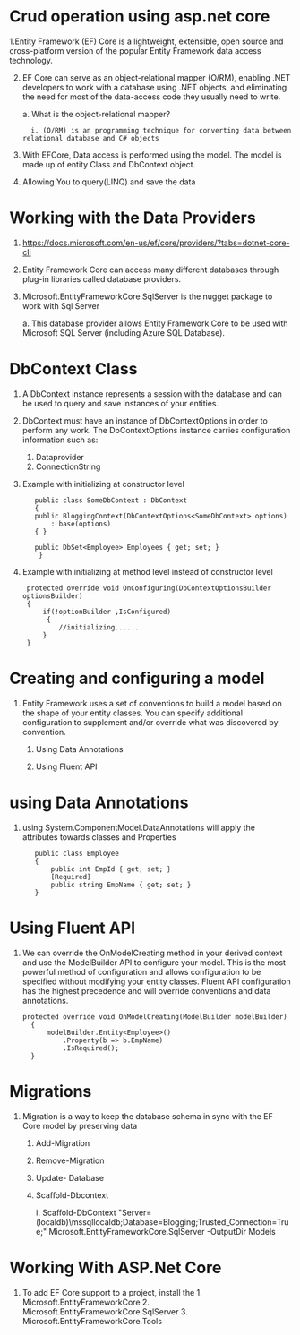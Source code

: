 
# Crud operation using asp.net core

1.Entity Framework (EF) Core is a lightweight, extensible, open source and cross-platform version of the popular Entity Framework data access technology.

2. EF Core can serve as an object-relational mapper (O/RM), enabling .NET developers to work with a database using .NET objects, and eliminating the need for most of the data-access code they usually need to write.

    a. What is the object-relational mapper?
    
         i. (O/RM) is an programming technique for converting data between relational database and C# objects

3. With EFCore, Data access is performed using the model. The model is made up of entity Class and DbContext object.

4. Allowing You to query(LINQ) and save the data

# Working with the Data Providers

  1. https://docs.microsoft.com/en-us/ef/core/providers/?tabs=dotnet-core-cli
  
  2. Entity Framework Core can access many different databases through plug-in libraries called database providers.
  
  3. Microsoft.EntityFrameworkCore.SqlServer is the nugget package to work with Sql Server
  
      a. This database provider allows Entity Framework Core to be used with Microsoft SQL Server (including Azure SQL Database).
      
 # DbContext Class
 1. A DbContext instance represents a session with the database and can be used to query and save instances of your entities.
 
 2. DbContext must have an instance of DbContextOptions in order to perform any work. The DbContextOptions instance carries configuration information such as:
 
       1. Dataprovider
       2. ConnectionString
  
  3. Example with initializing at constructor level
     
            public class SomeDbContext : DbContext
            {
            public BloggingContext(DbContextOptions<SomeDbContext> options)
                : base(options)
            { }

            public DbSet<Employee> Employees { get; set; }
             }
 
 4. Example with initializing at method level instead of constructor level
  
         protected override void OnConfiguring(DbContextOptionsBuilder optionsBuilder)
         { 
             if(!optionBuilder ,IsConfigured)
              {
                 //initializing.......
             }
         }
 
 # Creating and configuring a model     
 
 1. Entity Framework uses a set of conventions to build a model based on the shape of your entity classes. You can specify additional configuration to supplement and/or override what was discovered by convention.
 
      1. Using Data Annotations
     
      2. Using Fluent API
      
  # using Data Annotations
  1. using System.ComponentModel.DataAnnotations will apply the attributes towards classes and Properties
               
            public class Employee
            {
                public int EmpId { get; set; }
                [Required]
                public string EmpName { get; set; }
            }
            
   # Using Fluent API
   1. We can override the OnModelCreating method in your derived context and use the ModelBuilder API to configure your model. This is the most powerful method of configuration and allows configuration to be specified without modifying your entity classes. Fluent API configuration has the highest precedence and will override conventions and data annotations.
   
          protected override void OnModelCreating(ModelBuilder modelBuilder)
            {
                modelBuilder.Entity<Employee>()
                    .Property(b => b.EmpName)
                    .IsRequired();
            }
            
        
   # Migrations
   1. Migration is a way to keep the database schema in sync with the EF Core model by preserving data
         1. Add-Migration
         
         2. Remove-Migration
         
         3. Update- Database
         
         4. Scaffold-Dbcontext
         
              i. Scaffold-DbContext "Server=(localdb)\mssqllocaldb;Database=Blogging;Trusted_Connection=True;" Microsoft.EntityFrameworkCore.SqlServer -OutputDir Models
              
              
   # Working With ASP.Net Core
   1. To add EF Core support to a project, install the
     1. Microsoft.EntityFrameworkCore
     2. Microsoft.EntityFrameworkCore.SqlServer
     3. Microsoft.EntityFrameworkCore.Tools
    
              
              
   



